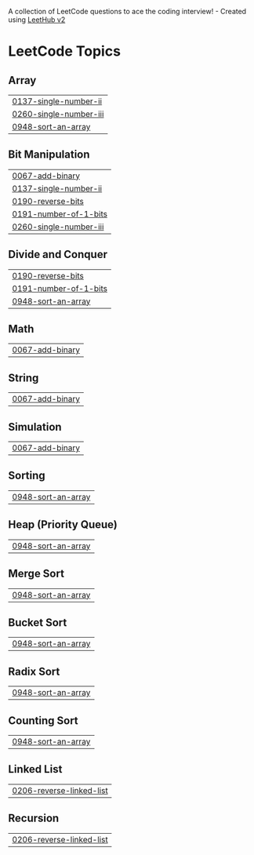 A collection of LeetCode questions to ace the coding interview! - Created using [LeetHub v2](https://github.com/arunbhardwaj/LeetHub-2.0)
<!---LeetCode Topics Start-->
# LeetCode Topics
## Array
|  |
| ------- |
| [0137-single-number-ii](https://github.com/Gundekari-Srinidhi/AUGUST-2025/tree/master/0137-single-number-ii) |
| [0260-single-number-iii](https://github.com/Gundekari-Srinidhi/AUGUST-2025/tree/master/0260-single-number-iii) |
| [0948-sort-an-array](https://github.com/Gundekari-Srinidhi/AUGUST-2025/tree/master/0948-sort-an-array) |
## Bit Manipulation
|  |
| ------- |
| [0067-add-binary](https://github.com/Gundekari-Srinidhi/AUGUST-2025/tree/master/0067-add-binary) |
| [0137-single-number-ii](https://github.com/Gundekari-Srinidhi/AUGUST-2025/tree/master/0137-single-number-ii) |
| [0190-reverse-bits](https://github.com/Gundekari-Srinidhi/AUGUST-2025/tree/master/0190-reverse-bits) |
| [0191-number-of-1-bits](https://github.com/Gundekari-Srinidhi/AUGUST-2025/tree/master/0191-number-of-1-bits) |
| [0260-single-number-iii](https://github.com/Gundekari-Srinidhi/AUGUST-2025/tree/master/0260-single-number-iii) |
## Divide and Conquer
|  |
| ------- |
| [0190-reverse-bits](https://github.com/Gundekari-Srinidhi/AUGUST-2025/tree/master/0190-reverse-bits) |
| [0191-number-of-1-bits](https://github.com/Gundekari-Srinidhi/AUGUST-2025/tree/master/0191-number-of-1-bits) |
| [0948-sort-an-array](https://github.com/Gundekari-Srinidhi/AUGUST-2025/tree/master/0948-sort-an-array) |
## Math
|  |
| ------- |
| [0067-add-binary](https://github.com/Gundekari-Srinidhi/AUGUST-2025/tree/master/0067-add-binary) |
## String
|  |
| ------- |
| [0067-add-binary](https://github.com/Gundekari-Srinidhi/AUGUST-2025/tree/master/0067-add-binary) |
## Simulation
|  |
| ------- |
| [0067-add-binary](https://github.com/Gundekari-Srinidhi/AUGUST-2025/tree/master/0067-add-binary) |
## Sorting
|  |
| ------- |
| [0948-sort-an-array](https://github.com/Gundekari-Srinidhi/AUGUST-2025/tree/master/0948-sort-an-array) |
## Heap (Priority Queue)
|  |
| ------- |
| [0948-sort-an-array](https://github.com/Gundekari-Srinidhi/AUGUST-2025/tree/master/0948-sort-an-array) |
## Merge Sort
|  |
| ------- |
| [0948-sort-an-array](https://github.com/Gundekari-Srinidhi/AUGUST-2025/tree/master/0948-sort-an-array) |
## Bucket Sort
|  |
| ------- |
| [0948-sort-an-array](https://github.com/Gundekari-Srinidhi/AUGUST-2025/tree/master/0948-sort-an-array) |
## Radix Sort
|  |
| ------- |
| [0948-sort-an-array](https://github.com/Gundekari-Srinidhi/AUGUST-2025/tree/master/0948-sort-an-array) |
## Counting Sort
|  |
| ------- |
| [0948-sort-an-array](https://github.com/Gundekari-Srinidhi/AUGUST-2025/tree/master/0948-sort-an-array) |
## Linked List
|  |
| ------- |
| [0206-reverse-linked-list](https://github.com/Gundekari-Srinidhi/AUGUST-2025/tree/master/0206-reverse-linked-list) |
## Recursion
|  |
| ------- |
| [0206-reverse-linked-list](https://github.com/Gundekari-Srinidhi/AUGUST-2025/tree/master/0206-reverse-linked-list) |
<!---LeetCode Topics End-->